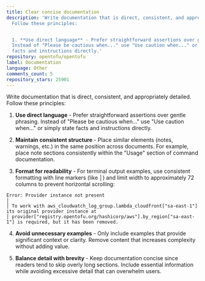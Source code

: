 ```yaml
---
title: Clear concise documentation
description: 'Write documentation that is direct, consistent, and appropriately detailed.
  Follow these principles:


  1. **Use direct language** - Prefer straightforward assertions over gentle phrasing.
  Instead of "Please be cautious when..." use "Use caution when..." or simply state
  facts and instructions directly.'
repository: opentofu/opentofu
label: Documentation
language: Other
comments_count: 5
repository_stars: 25901
---
```


Write documentation that is direct, consistent, and appropriately detailed. Follow these principles:

1. **Use direct language** - Prefer straightforward assertions over gentle phrasing. Instead of "Please be cautious when..." use "Use caution when..." or simply state facts and instructions directly.

2. **Maintain consistent structure** - Place similar elements (notes, warnings, etc.) in the same position across documents. For example, place note sections consistently within the "Usage" section of command documentation.

3. **Format for readability** - For terminal output examples, use consistent formatting with line markers (like │) and limit width to approximately 72 columns to prevent horizontal scrolling:

```
Error: Provider instance not present
│
│ To work with aws_cloudwatch_log_group.lambda_cloudfront["sa-east-1"] its original provider instance at
│ provider["registry.opentofu.org/hashicorp/aws"].by_region["sa-east-1"] is required, but it has been removed.
```

4. **Avoid unnecessary examples** - Only include examples that provide significant context or clarity. Remove content that increases complexity without adding value.

5. **Balance detail with brevity** - Keep documentation concise since readers tend to skip overly long sections. Include essential information while avoiding excessive detail that can overwhelm users.